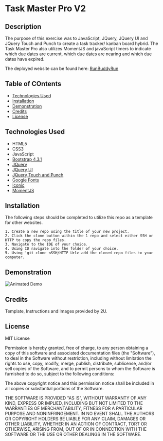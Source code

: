 # Task Master Pro V2

## Description 
 
The purpose of this exercise was to JavaScript, JQuery, JQuery UI and JQuery Touch and Punch to create a task tracker/ kanban board hybrid. The Task Master Pro also utilizes MomentJS and javaScript timers to indicate which due dates are current, which due dates are nearing and which due dates have expired. 

The deployed website can be found here: [RunBuddyRun](https://d-taylor6403.github.io/taskmaster-pro-v2/)


## Table of COntents

* [Technologies Used](#Technologies)
* [Installation](#installation)
* [Demonstration](#demonstration)
* [Credits](#credits)
* [License](#license)


## Technologies Used

* HTML5
* CSS3
* JavaScript
* [Bootstrap 4.3.1](https://getbootstrap.com/)
* [JQuery](https://jquery.com/)
* [JQuery UI](https://jqueryui.com/) 
* [JQuery Touch and Punch](https://github.com/furf/jquery-ui-touch-punch)
* [Google Fonts](https://fonts.google.com/)
* [Iconic](https://useiconic.com/icons/)
* [MomentJS](https://momentjs.com/)

## Installation

The following steps should be completed to utilize this repo as a template for other websites.

    1. Create a new repo using the title of your new project.
    2. Click the clone button within the 1 repo and select either SSH or HTTP to copy the repo files. 
    3. Navigate to the IDE of your choice.
    4. Using CD navigate into the folder of your choice.
    5. Using 'git clone <SSH/HTTP Url> add the cloned repo files to your computer.
    

## Demonstration

![Animated Demo](https://github.com/d-taylor6403/taskmaster-pro-v2/blob/main/assets/Taskmaster%20Pro.gif)


## Credits

Template, Instructions and Images provided by 2U.

## License

MIT License

Permission is hereby granted, free of charge, to any person obtaining a copy
of this software and associated documentation files (the "Software"), to deal
in the Software without restriction, including without limitation the rights
to use, copy, modify, merge, publish, distribute, sublicense, and/or sell
copies of the Software, and to permit persons to whom the Software is
furnished to do so, subject to the following conditions:

The above copyright notice and this permission notice shall be included in all
copies or substantial portions of the Software.

THE SOFTWARE IS PROVIDED "AS IS", WITHOUT WARRANTY OF ANY KIND, EXPRESS OR
IMPLIED, INCLUDING BUT NOT LIMITED TO THE WARRANTIES OF MERCHANTABILITY,
FITNESS FOR A PARTICULAR PURPOSE AND NONINFRINGEMENT. IN NO EVENT SHALL THE
AUTHORS OR COPYRIGHT HOLDERS BE LIABLE FOR ANY CLAIM, DAMAGES OR OTHER
LIABILITY, WHETHER IN AN ACTION OF CONTRACT, TORT OR OTHERWISE, ARISING FROM,
OUT OF OR IN CONNECTION WITH THE SOFTWARE OR THE USE OR OTHER DEALINGS IN THE
SOFTWARE.

